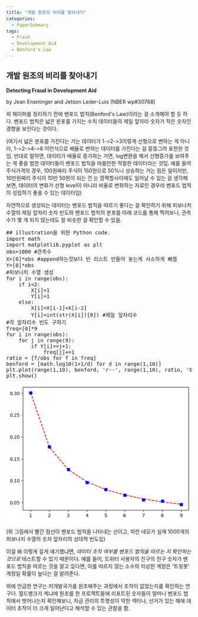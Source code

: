 ```yaml
---
title: "개발 원조의 비리를 찾아내기"
categories:
  - PaperSummary
tags:
  - Fraud
  - Development Aid
  - Benford's Law
--- 
```


## 개발 원조의 비리를 찾아내기

**Detecting Fraud in Development Aid**

by Jean Ensminger and Jetson Leder-Luis (NBER wp#30768)

<!--
When organizations have limited accountability, antifraud measures, including auditing, often face barriers due to institutional resistance and practical difficulties on the ground. This is especially true in development aid, where aid organizations face incentives to suppress information about misappropriated funds and may operate with limited transparency. We develop new statistical tests to uncover strategic data manipulation consistent with fraud. These tests help identify falsified expense reports and facilitate monitoring in difficult-to-audit circumstances, relying only on mandated reporting of data. While the digits of naturally occurring data follow the Benford’s Law distribution, humanly-produced data instead reflect behavioral biases and incentives to misreport. Our new tests improve upon existing Benford’s Law tests by being sensitive to the value of digits reported, which distinguishes between intent to defraud and error, and by improving statistical power to allow for finer partitioning of the data.
We apply this method to a World Bank development project in Kenya. Our evidence is consistent with higher levels of fraud in harder to monitor sectors and in a Kenyan election year when graft also had political value. The results are validated by qualitative data and a forensic audit conducted by the World Bank. We produce simulations that demonstrate the superiority of our new tests to the standards in the field. Our tests are useful beyond development aid, including for monitoring corporate accounting and government expenditures.
-->

위 페이퍼를 정리하기 전에 벤포드 법칙(Benford's Law)이라는 걸 소개해야 할 듯 하다. 벤포드 법칙은 넓은 분포를 가지는 수치 데이터들의 제일 앞자리 숫자가 작은 숫자인 경향을 보인다는 것이다. 

(여기서 넓은 분포를 가진다는 거는 데이터가 1->2->3이렇게 선형으로 변하는 게 아니라, 1->2->4->8 이런식으로 배율로 변하는 데이터를 가진다는 걸 뭉뚱그려 표현한 것임. 반대로 말하면, 데이터가 배율로 증가하는 거면, log변환을 해서 선형증가를 보여주는 게 좋을 법한 데이터들이 벤포드 법칙을 따를만한 적절한 데이터라는 것임. 예를 들어 주식가격의 경우, 100원짜리 주식이 150원으로 50%나 상승하는 거는 힘든 일이지만, 10만원짜리 주식이 10만 50원이 되는 건 눈 깜짝할사이에도 일어날 수 있는 걸 생각해보면, 데이터의 변화가 선형 level이 아니라 비율로 변화하는 자료인 경우라 벤포드 법칙이 성립하기 좋을 수 있는 데이터임)

자연적으로 생성되는 데이터는 벤포드 법칙을 따르기 좋다는 걸 확인하기 위해 피보나치 수열의 제일 앞자리 숫자 빈도와 벤포드 법칙의 분포를 아래 코드를 통해 찍어보니, 관측 수가 몇 개 되지 않는데도 잘 비슷한 걸 확인할 수 있음.
<pre>
## illustration을 위한 Python code.
import math
import matplotlib.pyplot as plt
obs=1000 #관측수
X=[0]*obs #append하는것보다 빈 리스트 만들어 놓는게 사소하게 빠름
Y=[0]*obs
#피보나치 수열 생성
for i in range(obs):
    if i<2:
        X[i]=1
        Y[i]=1
    else:
        X[i]=X[i-1]+X[i-2]
        Y[i]=int(str(X[i])[0]) #제일 앞자리수
#각 앞자리수 빈도 구하기
freq=[0]*9
for i in range(obs):
	for j in range(9):
		if Y[i]==j+1:
			freq[j]+=1
ratio = [f/obs for f in freq]
benford = [math.log10(1+1/d) for d in range(1,10)]
plt.plot(range(1,10), benford, 'r--', range(1,10), ratio, 'bs')
plt.show()
</pre>

![Benford](/assets/images/benford.png)

(위 그림에서 빨간 점선이 벤포드 법칙을 나타내는 선이고, 파란 네모가 실제 1000개의 피보나치 수열의 숫자 앞자리의 상대적 빈도임)

이걸 왜 이렇게 길게 얘기했냐면, *데이터 조작 여부를 벤포드 법칙을 따르는 지 확인하는 것으로* 테스트할 수 있기 때문이다. 예를 들어, 트위터 사용자의 친구의 친구 숫자가 벤포드 법칙을 따르는 것을 알고 있다면, 이를 따르지 않는 소수의 이상한 계정은 '트윗봇' 계정일 확률이 높다는 걸 알려준다. 

위에 언급한 연구는 저개발국가를 원조해주는 과정에서 조작이 없었는지를 확인하는 연구다. 월드뱅크가 케냐에 원조를 한 프로젝트들에 리포트된 숫자들이 얼마나 벤포드 법칙에서 벗어나는지 확인해보니, 자금 관리의 투명성이 약한 섹터나, 선거가 있는 해에 데이터 조작이 더 크게 일어난다고 해석할 수 있는 관찰을 함.
